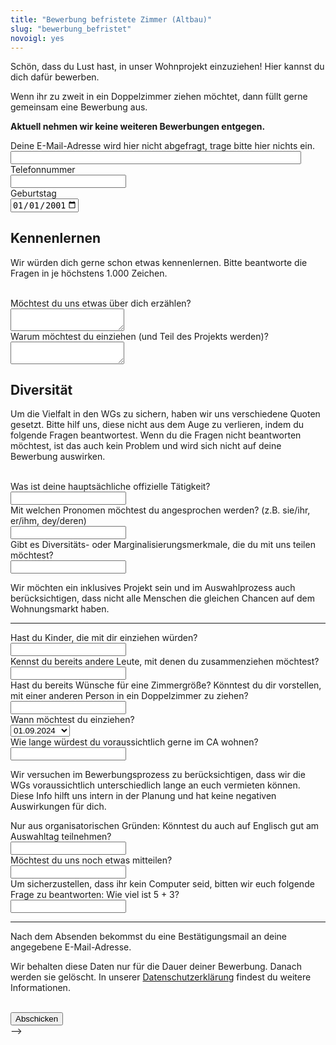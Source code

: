 ```yaml
---
title: "Bewerbung befristete Zimmer (Altbau)"
slug: "bewerbung_befristet"
novoigl: yes
---
```


<!-- <form action="/bewerbung_befristet/send.php" method="post" accept-charset="utf-8"> -->
<p>Schön, dass du Lust hast, in unser Wohnprojekt einzuziehen! Hier kannst du dich dafür bewerben.

Wenn ihr zu zweit in ein Doppelzimmer ziehen möchtet, dann füllt gerne gemeinsam eine Bewerbung aus.

<b>Aktuell nehmen wir keine weiteren Bewerbungen entgegen.</b></p>

<!-- <h2>Allgemein</h3>
<div class="field">
    <label class="label" for="full_name">Rufname</label>
  	<div class="control has-icons-left">
        <input type="text" name="full_name" value="" class="input required" maxlength="100" required/>
        <span class="icon is-small is-left">
            <i class="icon-user"></i>
        </span>
    </div>
</div>
<div class="field">
    <label class="label" for="email">E-Mail</label>
    <div class="control has-icons-left">
        <input type="email" name="email" value="" class="input required email"
            id="email" size="55" required/>
        <span class="icon is-small is-left">
            <i class="icon-mail-alt"></i>
        </span>
    </div>
</div>
<!-- Schutz vor der Benutzung des Formulars mit Computern. Es ist wird nicht angezeigt. -->
<div class="field extra-field">
    <label class="label" for="mail">Deine E-Mail-Adresse wird hier nicht
    abgefragt, trage bitte hier nichts ein.</label>
    <div class="control has-icons-left">
        <input type="email" name="mail" value="" class="input email"
            id="mail" size="55"/>
    </div>
</div>
<div class="field">
    <label class="label" for="phone">Telefonnummer</label>
  	<div class="control has-icons-left">
        <input type="text" name="phone" value="" class="input required" maxlength="100" required/>
        <span class="icon is-small is-left">
            <i class="icon-phone"></i>
        </span>
    </div>
</div>
<div class="field">
    <label class="label" for="age">Geburtstag</label>
    <div class="control">
        <input class="input required" type="date" id="age" name="age" value="2001-01-01" min="1940-01-01" max="2010-12-31" required/>
    </div>
</div>
<h2>Kennenlernen</h3>
<p>Wir würden dich gerne schon etwas kennenlernen. Bitte beantworte die Fragen in je höchstens 1.000 Zeichen.</p>
<br>
<div class="field">
    <label class="label" for="about_you">Möchtest du uns etwas über dich erzählen?</label>
    <div class="control">
        <textarea name="about_you" class="textarea" placeholder="" minlength="200" maxlength="1000" required></textarea>
    </div>
</div>
<div class="field">
    <label class="label" for="why_ca">Warum möchtest du einziehen (und Teil des Projekts werden)?</label>
    <div class="control">
        <textarea name="why_ca" class="textarea" placeholder="" minlength="200" maxlength="1000" required></textarea>
    </div>
</div>
<h2>Diversität</h3>
<p>Um die Vielfalt in den WGs zu sichern, haben wir uns verschiedene Quoten gesetzt. Bitte hilf uns, diese nicht aus dem Auge zu verlieren, indem du folgende Fragen beantwortest. Wenn du die Fragen nicht beantworten möchtest, ist das auch kein Problem und wird sich nicht auf deine Bewerbung auswirken.</p>
<br>
<div class="field">
    <label class="label" for="occupation">Was ist deine hauptsächliche offizielle Tätigkeit?</label>
    <div class="control">
        <input class="input" type="text" placeholder="" maxlength="800" name="occupation">
    </div>
</div>
<div class="field">
    <label class="label" for="pronouns">Mit welchen Pronomen möchtest du angesprochen werden? (z.B. sie/ihr, er/ihm, dey/deren)</label>
    <div class="control">
        <input class="input" type="text" placeholder="" maxlength="60" name="pronouns">
    </div>
</div>
<div class="field">
    <label class="label" for="diversity">Gibt es Diversitäts- oder Marginalisierungsmerkmale, die du mit uns teilen möchtest?</label>
    <div class="control">
        <input class="input" type="text" placeholder="" maxlength="800" name="diversity">
    </div>
    <p class="help">Wir möchten ein inklusives Projekt sein und im Auswahlprozess auch berücksichtigen, dass nicht alle Menschen die gleichen Chancen auf dem Wohnungsmarkt haben.</p>
</div>
<hr>
<div class="field">
    <label class="label" for="children">Hast du Kinder, die mit dir einziehen würden?</label>
    <div class="control">
        <input class="input" type="text" placeholder="" maxlength="60" name="children">
    </div>
</div>
<div class="field">
    <label class="label" for="contacts">Kennst du bereits andere Leute, mit denen du zusammenziehen möchtest?</label>
    <div class="control">
        <input class="input" type="text" placeholder="" maxlength="60" name="contacts">
    </div>
</div>
<div class="field">
    <label class="label" for="roomsize">Hast du bereits Wünsche für eine Zimmergröße? Könntest du dir vorstellen, mit einer anderen Person in ein Doppelzimmer zu ziehen?</label>
    <div class="control">
        <input class="input" type="text" placeholder="" maxlength="60" name="roomsize">
    </div>
</div>
<div class="field">
    <label class="label" for="move-in">Wann möchtest du einziehen?</label>
    <div class="control">
        <div class="select">
            <select name="move-in">
                <option>01.09.2024</option>
                <option>01.10.2024</option>
                <option>Beides okay</option>
            </select>
        </div>
    </div>
</div>
<div class="field">
    <label class="label" for="how_long">Wie lange würdest du voraussichtlich gerne im CA wohnen?</label>
    <div class="control">
        <input class="input" type="text" placeholder="" maxlength="60" name="how_long">
    </div>
    <p class="help">Wir versuchen im Bewerbungsprozess zu berücksichtigen, dass wir die WGs voraussichtlich unterschiedlich lange an euch vermieten können. Diese Info hilft uns intern in der Planung und hat keine negativen Auswirkungen für dich.</p>
</div>
<div class="field">
    <label class="label" for="language_application_day">Nur aus organisatorischen Gründen: Könntest du auch auf Englisch gut am Auswahltag teilnehmen?</label>
    <div class="control">
        <input class="input" type="text" placeholder="" maxlength="60" name="language_application_day">
    </div>
</div>
<div class="field">
    <label class="label" for="anything_else">Möchtest du uns noch etwas mitteilen?</label>
    <div class="control">
        <input class="input" type="text" placeholder="" maxlength="800" name="anything_else">
    </div>
</div>
<div class="field">
    <label class="label" for="spam_protection">Um sicherzustellen, dass ihr kein
    Computer seid, bitten wir euch folgende Frage zu beantworten: Wie viel ist
    5 + 3? </label>
    <div class="spam_protection">
        <input class="input" type="text" placeholder="" maxlength="10" name="spam_protection">
    </div>
</div>
<hr>
<p>Nach dem Absenden bekommst du eine Bestätigungsmail an deine angegebene E-Mail-Adresse.</p>
<p>Wir behalten diese Daten nur für die Dauer deiner Bewerbung. Danach werden sie gelöscht. In unserer <a href="https://collegiumacademicum.de/datenschutz/">Datenschutzerklärung</a> findest du weitere Informationen.</p>
<br>
<div class="field">
    <div class="control">
        <label class="sr-only" for="submit"></label>
          <input type="hidden" name="language" value="de">
        <input type="submit" name="submit" value="Abschicken" class="button is-link" id="submit">
    </div>
</div>

</form> -->
